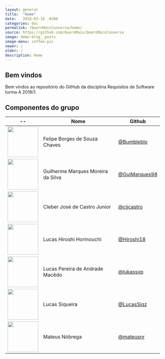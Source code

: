 ```yaml
---
layout: general
title:  "Home"
date:   2018-03-16 -0300
categories: doc
permalink: /QueroMaisConversa/home/
source: https://github.com/QueroMais/QueroMaisConversa
image: demo-blog__posts
image-menu: coffee-pic
newer: /
older: /
description: Home
---
```


## Bem vindos

Bem vindos ao repositório do GitHub da disciplina Requisitos de Software turma A 2018/1.

## **Componentes do grupo**

|--| **Nome** | **Github** |
|-|-|-|
|<img src="https://avatars3.githubusercontent.com/u/13987085?s=460&v=4" width="100;"/>| Felipe Borges de Souza Chaves | [@Bumbleblo](https://github.com/Bumbleblo)|
|<img src="https://avatars2.githubusercontent.com/u/23389315?s=460&v=4" width="100;"/>| Guilherme Marques Moreira da Silva | [@GuiMarques98](https://github.com/GuiMarques98)|
|<img src="https://avatars3.githubusercontent.com/u/26393787?s=460&v=4" width="100;"/>| Cleber José de Castro Junior | [@cjjcastro](https://github.com/cjjcastro)|
|<img src="https://avatars3.githubusercontent.com/u/26282955?s=460&v=4" width="100;"/>|Lucas Hiroshi Horinouchi  | [@Hiroshi18](https://github.com/Hiroshi18)|
|<img src="https://avatars3.githubusercontent.com/u/19879482?s=460&v=4" width="100;"/>|Lucas Pereira de Andrade Macêdo  | [@lukassxp](https://github.com/lukassxp)|
|<img src="https://avatars0.githubusercontent.com/u/23382026?s=460&v=4" width="100;"/>|Lucas Siqueira  | [@LucasSiqz](https://github.com/LucasSiqz)|
|<img src="https://avatars2.githubusercontent.com/u/13491922?s=460&v=4" width="100;"/>|Mateus Nóbrega  | [@mateusnr](https://github.com/mateusnr)|
